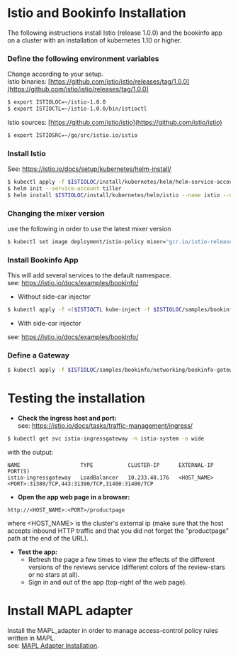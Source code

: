 # Istio and Bookinfo Installation

The following instructions install Istio (release 1.0.0) and the bookinfo app on a cluster with an installation of kubernetes 1.10 or higher.  

### Define the following environment variables
Change according to your setup.  
Istio binaries: [https://github.com/istio/istio/releases/tag/1.0.0](https://github.com/istio/istio/releases/tag/1.0.0)
```bash
$ export ISTIOLOC=~/istio-1.0.0
$ export ISTIOCTL=~/istio-1.0.0/bin/istioctl
```
Istio sources: [https://github.com/istio/istio](https://github.com/istio/istio)
```bash
$ export ISTIOSRC=~/go/src/istio.io/istio
```
### Install Istio
See: https://istio.io/docs/setup/kubernetes/helm-install/

```bash
$ kubectl apply -f $ISTIOLOC/install/kubernetes/helm/helm-service-account.yaml
$ helm init --service-account tiller
$ helm install $ISTIOLOC/install/kubernetes/helm/istio --name istio --namespace istio-system
```

### Changing the mixer version
use the following in order to use the latest mixer version 
```bash
$ kubectl set image deployment/istio-policy mixer="gcr.io/istio-release/mixer:master-latest-daily" -n istio-system
```
### Install Bookinfo App
This will add several services to the default namespace.  
see: https://istio.io/docs/examples/bookinfo/
*  Without side-car injector
```bash
$ kubectl apply -f <($ISTIOCTL kube-inject -f $ISTIOLOC/samples/bookinfo/platform/kube/bookinfo.yaml)
```
* With side-car injector

see: https://istio.io/docs/examples/bookinfo/

### Define a Gateway
```bash
$ kubectl apply -f $ISTIOLOC/samples/bookinfo/networking/bookinfo-gateway.yaml
```

# Testing the installation

* __Check the ingress host and port:__  
see: https://istio.io/docs/tasks/traffic-management/ingress/

```bash
$ kubectl get svc istio-ingressgateway -n istio-system -o wide
```
with the output:
```
NAME                   TYPE           CLUSTER-IP      EXTERNAL-IP        PORT(S)
istio-ingressgateway   LoadBalancer   10.233.48.176   <HOST_NAME>        <PORT>:31380/TCP,443:31390/TCP,31400:31400/TCP
```

* __Open the app web page in a browser:__
```
http://<HOST_NAME>:<PORT>/productpage
```
where <HOST_NAME> is the cluster's external ip (make sure that the host accepts inbound HTTP traffic and that you did not forget the "productpage" path at the end of the URL).


* __Test the app:__   
  - Refresh the page a few times to view the effects of the different versions of the reviews service (different colors of the review-stars or no stars at all).
  - Sign in and out of the app (top-right of the web page).
  
# Install MAPL adapter
Install the MAPL_adapter in order to manage access-control policy rules written in MAPL.  
see: [MAPL Adapter Installation](https://github.com/octarinesec/MAPL/tree/master/MAPL_adapter/docs/ADAPTER_INSTALLATION.md). 